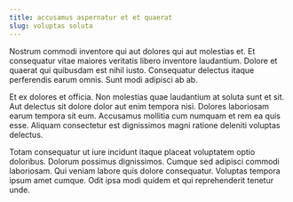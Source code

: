 ```yaml
---
title: accusamus aspernatur et et quaerat
slug: voluptas soluta
---
```


Nostrum commodi inventore qui aut dolores qui aut molestias et. Et consequatur vitae maiores veritatis libero inventore laudantium. Dolore et quaerat qui quibusdam est nihil iusto. Consequatur delectus itaque perferendis earum omnis. Sunt modi adipisci ab ab.

Et ex dolores et officia. Non molestias quae laudantium at soluta sunt et sit. Aut delectus sit dolore dolor aut enim tempora nisi. Dolores laboriosam earum tempora sit eum. Accusamus mollitia cum numquam et rem ea quis esse. Aliquam consectetur est dignissimos magni ratione deleniti voluptas delectus.

Totam consequatur ut iure incidunt itaque placeat voluptatem optio doloribus. Dolorum possimus dignissimos. Cumque sed adipisci commodi laboriosam. Qui veniam labore quis dolore consequatur. Voluptas tempora ipsum amet cumque. Odit ipsa modi quidem et qui reprehenderit tenetur unde.

